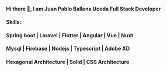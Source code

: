 #### Hi there 👋, I am Juan Pablo Ballena Uceda Full Stack Developer
#### Skills:
#### Spring boot | Laravel | Flutter | Angular | Vue | Nuxt
#### Mysql | Firebase | Nodejs | Typescript | Adobe XD 
#### Hexagonal Architecture | Solid | CSS Architecture

<!--
**JuanBallena/JuanBallena** is a ✨ _special_ ✨ repository because its `README.md` (this file) appears on your GitHub profile.

Here are some ideas to get you started:

- 🔭 I’m currently working on ...
- 🌱 I’m currently learning ...
- 👯 I’m looking to collaborate on ...
- 🤔 I’m looking for help with ...
- 💬 Ask me about ...
- 📫 How to reach me: ...
- 😄 Pronouns: ...
- ⚡ Fun fact: ...
-->
